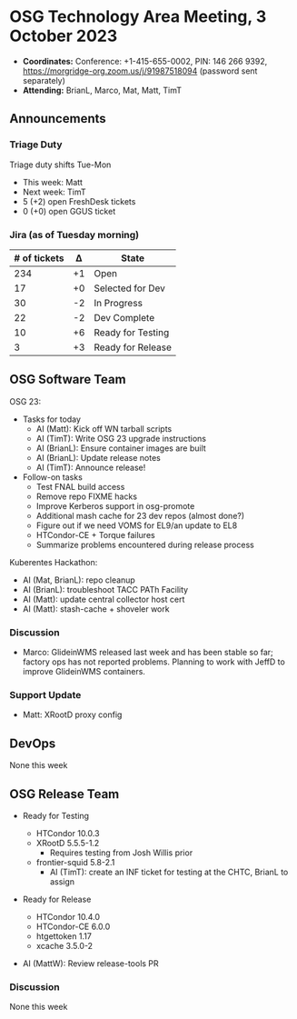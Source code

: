 # OSG Technology Area Meeting, 3 October 2023

-   **Coordinates:** Conference: +1-415-655-0002, PIN: 146 266 9392,
    <https://morgridge-org.zoom.us/j/91987518094> (password sent separately)
-   **Attending:** BrianL, Marco, Mat, Matt, TimT

## Announcements

### Triage Duty

Triage duty shifts Tue-Mon

-   This week: Matt
-   Next week: TimT
-   5 (+2) open FreshDesk tickets
-   0 (+0) open GGUS ticket

### Jira (as of Tuesday morning)

| # of tickets | &Delta; | State             |
|--------------|---------|-------------------|
| 234          | +1      | Open              |
| 17           | +0      | Selected for Dev  |
| 30           | -2      | In Progress       |
| 22           | -2      | Dev Complete      |
| 10           | +6      | Ready for Testing |
| 3            | +3      | Ready for Release |

## OSG Software Team

OSG 23:
-   Tasks for today
    -   AI (Matt): Kick off WN tarball scripts
    -   AI (TimT): Write OSG 23 upgrade instructions
    -   AI (BrianL): Ensure container images are built
    -   AI (BrianL): Update release notes
    -   AI (TimT): Announce release!
-   Follow-on tasks
    -   Test FNAL build access
    -   Remove repo FIXME hacks
    -   Improve Kerberos support in osg-promote
    -   Additional mash cache for 23 dev repos (almost done?)
    -   Figure out if we need VOMS for EL9/an update to EL8
    -   HTCondor-CE + Torque failures
    -   Summarize problems encountered during release process

Kuberentes Hackathon:
-   AI (Mat, BrianL): repo cleanup
-   AI (BrianL): troubleshoot TACC PATh Facility
-   AI (Matt): update central collector host cert
-   AI (Matt): stash-cache + shoveler work

### Discussion

-   Marco: GlideinWMS released last week and has been stable so far;
    factory ops has not reported problems.  Planning to work with JeffD
    to improve GlideinWMS containers.

### Support Update

-   Matt: XRootD proxy config

## DevOps

None this week

## OSG Release Team

-   Ready for Testing
    -   HTCondor 10.0.3
    -   XRootD 5.5.5-1.2
        - Requires testing from Josh Willis prior
    -   frontier-squid 5.8-2.1
        -   AI (TimT): create an INF ticket for testing at the CHTC, BrianL to assign
-   Ready for Release
    -   HTCondor 10.4.0
    -   HTCondor-CE 6.0.0
    -   htgettoken 1.17
    -   xcache 3.5.0-2
 
- AI (MattW): Review release-tools PR

### Discussion

None this week

